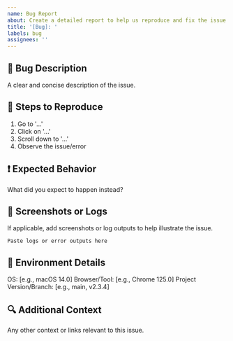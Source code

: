 ```yaml
---
name: Bug Report
about: Create a detailed report to help us reproduce and fix the issue quickly
title: '[Bug]: '
labels: bug
assignees: ''
---
```


## 🐞 Bug Description

A clear and concise description of the issue.

## 📝 Steps to Reproduce

1. Go to '...'
2. Click on '...'
3. Scroll down to '...'
4. Observe the issue/error

## ❗️ Expected Behavior

What did you expect to happen instead?

## 📸 Screenshots or Logs

If applicable, add screenshots or log outputs to help illustrate the issue.

```log
Paste logs or error outputs here
```

## 📌 Environment Details

OS: [e.g., macOS 14.0]
Browser/Tool: [e.g., Chrome 125.0]
Project Version/Branch: [e.g., main, v2.3.4]

## 🔍 Additional Context

Any other context or links relevant to this issue.
